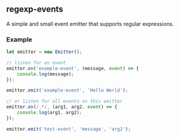## regexp-events

A simple and small event emitter that supports regular expressions.

### Example
```javascript
let emitter = new Emitter();

// listen for an event
emitter.on('example-event', (message, event) => {
    console.log(message);
});

emitter.emit('example-event', 'Hello World');

// or listen for all events on this emitter
emitter.on(/.*/, (arg1, arg2, event) => {
    console.log(arg1, arg2);
});

emitter.emit('test-event', 'message', 'arg2');
```
